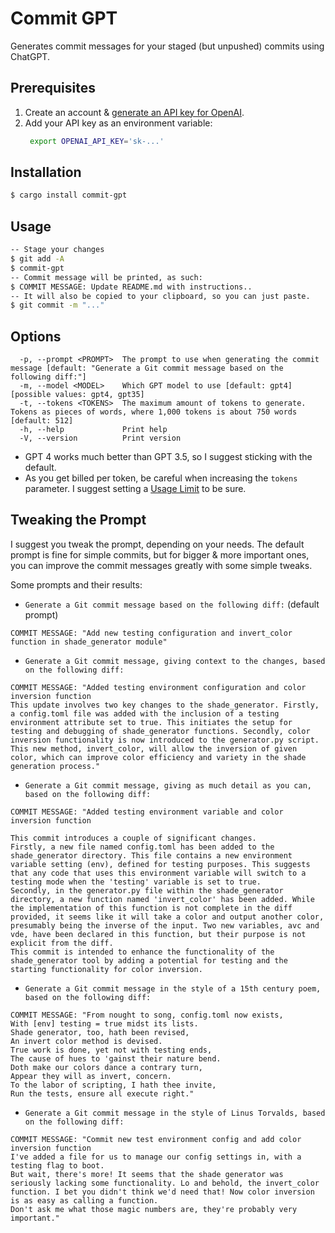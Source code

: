 
# Commit GPT

Generates commit messages for your staged (but unpushed) commits using ChatGPT.

## Prerequisites

1. Create an account & [generate an API key for OpenAI](https://platform.openai.com/account/api-keys).
2. Add your API key as an environment variable:
   ```bash
    export OPENAI_API_KEY='sk-...'
    ```
 
## Installation

```bash
$ cargo install commit-gpt
```

## Usage

```bash
-- Stage your changes
$ git add -A
$ commit-gpt
-- Commit message will be printed, as such:
$ COMMIT MESSAGE: Update README.md with instructions..
-- It will also be copied to your clipboard, so you can just paste.
$ git commit -m "..."
```

## Options

```
  -p, --prompt <PROMPT>  The prompt to use when generating the commit message [default: "Generate a Git commit message based on the following diff:"]
  -m, --model <MODEL>    Which GPT model to use [default: gpt4] [possible values: gpt4, gpt35]
  -t, --tokens <TOKENS>  The maximum amount of tokens to generate. Tokens as pieces of words, where 1,000 tokens is about 750 words [default: 512]
  -h, --help             Print help
  -V, --version          Print version
```

* GPT 4 works much better than GPT 3.5, so I suggest sticking with the default.
* As you get billed per token, be careful when increasing the `tokens` parameter. I suggest setting a [Usage Limit](https://platform.openai.com/account/billing/limits) to be sure.

## Tweaking the Prompt

I suggest you tweak the prompt, depending on your needs. The default prompt is fine for simple commits, but for bigger & more important ones, you can improve the commit messages greatly with some simple tweaks.

Some prompts and their results:

* `Generate a Git commit message based on the following diff:` (default prompt)

```
COMMIT MESSAGE: "Add new testing configuration and invert_color function in shade_generator module"
```

* `Generate a Git commit message, giving context to the changes, based on the following diff:`

```
COMMIT MESSAGE: "Added testing environment configuration and color inversion function
This update involves two key changes to the shade_generator. Firstly, a config.toml file was added with the inclusion of a testing environment attribute set to true. This initiates the setup for testing and debugging of shade_generator functions. Secondly, color inversion functionality is now introduced to the generator.py script. This new method, invert_color, will allow the inversion of given color, which can improve color efficiency and variety in the shade generation process."
```

* `Generate a Git commit message, giving as much detail as you can, based on the following diff:`

```
COMMIT MESSAGE: "Added testing environment variable and color inversion function

This commit introduces a couple of significant changes. 
Firstly, a new file named config.toml has been added to the shade_generator directory. This file contains a new environment variable setting (env), defined for testing purposes. This suggests that any code that uses this environment variable will switch to a testing mode when the 'testing' variable is set to true. 
Secondly, in the generator.py file within the shade_generator directory, a new function named 'invert_color' has been added. While the implementation of this function is not complete in the diff provided, it seems like it will take a color and output another color, presumably being the inverse of the input. Two new variables, avc and vde, have been declared in this function, but their purpose is not explicit from the diff.
This commit is intended to enhance the functionality of the shade_generator tool by adding a potential for testing and the starting functionality for color inversion.

```

* `Generate a Git commit message in the style of a 15th century poem, based on the following diff:`

```
COMMIT MESSAGE: "From nought to song, config.toml now exists,
With [env] testing = true midst its lists.
Shade generator, too, hath been revised,
An invert color method is devised.
True work is done, yet not with testing ends,
The cause of hues to 'gainst their nature bend.
Doth make our colors dance a contrary turn,
Appear they will as invert, concern.
To the labor of scripting, I hath thee invite,
Run the tests, ensure all execute right."
```

* `Generate a Git commit message in the style of Linus Torvalds, based on the following diff:`

```
COMMIT MESSAGE: "Commit new test environment config and add color inversion function
I've added a file for us to manage our config settings in, with a testing flag to boot. 
But wait, there's more! It seems that the shade generator was seriously lacking some functionality. Lo and behold, the invert_color function. I bet you didn't think we'd need that! Now color inversion is as easy as calling a function. 
Don't ask me what those magic numbers are, they're probably very important."
```
